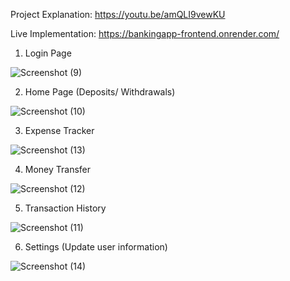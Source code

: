 Project Explanation: https://youtu.be/amQLI9vewKU

Live Implementation: https://bankingapp-frontend.onrender.com/

1. Login Page

![Screenshot (9)](https://github.com/VishvShah98/Banking_Application/assets/70076769/9e340553-e9bb-4b15-b1ea-e47ae6ef8ece)

2. Home Page (Deposits/ Withdrawals)

![Screenshot (10)](https://github.com/VishvShah98/Banking_Application/assets/70076769/46cd7df2-77dc-4210-b302-694d10fbaf85)

3. Expense Tracker

![Screenshot (13)](https://github.com/VishvShah98/Banking_Application/assets/70076769/066d6aa7-e294-4955-b2f9-aa7d4ac22c1a)

4. Money Transfer

![Screenshot (12)](https://github.com/VishvShah98/Banking_Application/assets/70076769/96a9c5d9-7d50-41c8-9fb6-9802ea1c967e)

5. Transaction History

![Screenshot (11)](https://github.com/VishvShah98/Banking_Application/assets/70076769/e2146ba0-32f2-4ebd-b380-03e654101816)

6. Settings (Update user information)

![Screenshot (14)](https://github.com/VishvShah98/Banking_Application/assets/70076769/64e3ed40-62ff-4a40-aafd-441cbc2940d0)




